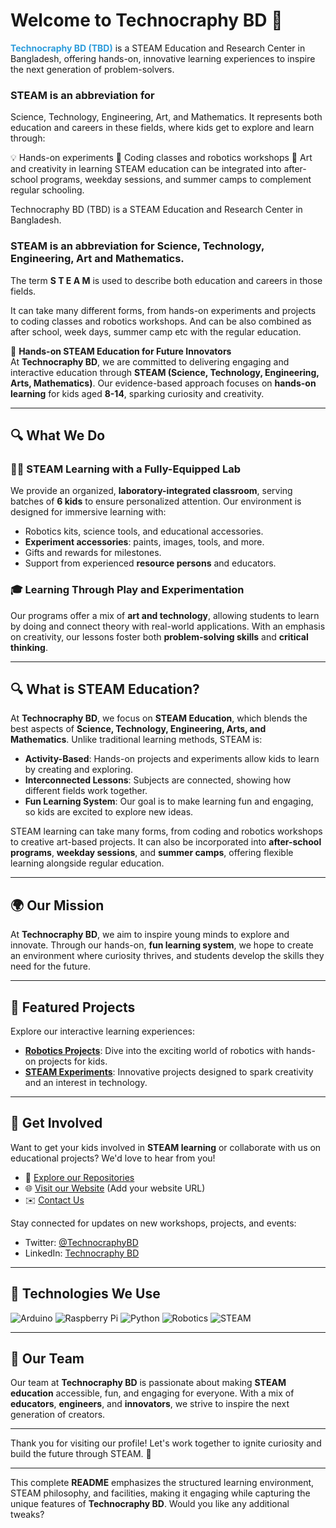 # Welcome to Technocraphy BD 🌟



<span style="color:#2D9CDB; font-weight:bold;">Technocraphy BD (TBD)</span> is a STEAM Education and Research Center in Bangladesh, offering hands-on, innovative learning experiences to inspire the next generation of problem-solvers.

###  STEAM is an abbreviation for 

Science, Technology, Engineering, Art, and Mathematics. It represents both education and careers in these fields, where kids get to explore and learn through:

💡 Hands-on experiments
🤖 Coding classes and robotics workshops
🎨 Art and creativity in learning
STEAM education can be integrated into after-school programs, weekday sessions, and summer camps to complement regular schooling.






Technocraphy BD (TBD) is a STEAM Education and Research Center in Bangladesh. 

###  STEAM is an abbreviation for Science, Technology, Engineering, Art and Mathematics. 


The term **S T E A M** is used to describe both education and careers in those fields. 


It can take many different forms, from hands-on experiments and projects to coding classes and robotics workshops. And can be also combined as after school, week days, summer camp etc with the regular education.



🚀 **Hands-on STEAM Education for Future Innovators**  
At **Technocraphy BD**, we are committed to delivering engaging and interactive education through **STEAM (Science, Technology, Engineering, Arts, Mathematics)**. Our evidence-based approach focuses on **hands-on learning** for kids aged **8-14**, sparking curiosity and creativity.

---

## 🔍 What We Do

### 🧑‍🔬 STEAM Learning with a Fully-Equipped Lab  
We provide an organized, **laboratory-integrated classroom**, serving batches of **6 kids** to ensure personalized attention. Our environment is designed for immersive learning with:

- Robotics kits, science tools, and educational accessories.
- **Experiment accessories**: paints, images, tools, and more.
- Gifts and rewards for milestones.
- Support from experienced **resource persons** and educators.

### 🎓 Learning Through Play and Experimentation  
Our programs offer a mix of **art and technology**, allowing students to learn by doing and connect theory with real-world applications. With an emphasis on creativity, our lessons foster both **problem-solving skills** and **critical thinking**.

---

## 🔍 What is STEAM Education?

At **Technocraphy BD**, we focus on **STEAM Education**, which blends the best aspects of **Science, Technology, Engineering, Arts, and Mathematics**. Unlike traditional learning methods, STEAM is:

- **Activity-Based**: Hands-on projects and experiments allow kids to learn by creating and exploring.
- **Interconnected Lessons**: Subjects are connected, showing how different fields work together.
- **Fun Learning System**: Our goal is to make learning fun and engaging, so kids are excited to explore new ideas.

STEAM learning can take many forms, from coding and robotics workshops to creative art-based projects. It can also be incorporated into **after-school programs**, **weekday sessions**, and **summer camps**, offering flexible learning alongside regular education.

---

## 🌍 Our Mission

At **Technocraphy BD**, we aim to inspire young minds to explore and innovate. Through our hands-on, **fun learning system**, we hope to create an environment where curiosity thrives, and students develop the skills they need for the future.

---

## 📂 Featured Projects

Explore our interactive learning experiences:

- **[Robotics Projects](https://github.com/Technocraphy-BD)**: Dive into the exciting world of robotics with hands-on projects for kids.
- **[STEAM Experiments](https://github.com/Technocraphy-BD)**: Innovative projects designed to spark creativity and an interest in technology.

---

## 🌟 Get Involved

Want to get your kids involved in **STEAM learning** or collaborate with us on educational projects? We'd love to hear from you!

- 🔗 [Explore our Repositories](https://github.com/Technocraphy-BD)
- 🌐 [Visit our Website](#) (Add your website URL)
- ✉️ [Contact Us](mailto:youremail@domain.com)

Stay connected for updates on new workshops, projects, and events:  
- Twitter: [@TechnocraphyBD](#)  
- LinkedIn: [Technocraphy BD](#)

---

## 🔧 Technologies We Use

![Arduino](https://img.shields.io/badge/Arduino-Microcontroller-yellow.svg)
![Raspberry Pi](https://img.shields.io/badge/RaspberryPi-SBC-green.svg)
![Python](https://img.shields.io/badge/Python-Coding-blue.svg)
![Robotics](https://img.shields.io/badge/Robotics-Automation-orange.svg)
![STEAM](https://img.shields.io/badge/STEAM-Education-red.svg)

---

## 👥 Our Team

Our team at **Technocraphy BD** is passionate about making **STEAM education** accessible, fun, and engaging for everyone. With a mix of **educators**, **engineers**, and **innovators**, we strive to inspire the next generation of creators.

---

Thank you for visiting our profile! Let's work together to ignite curiosity and build the future through STEAM. 🎯

---

This complete **README** emphasizes the structured learning environment, STEAM philosophy, and facilities, making it engaging while capturing the unique features of **Technocraphy BD**. Would you like any additional tweaks?
